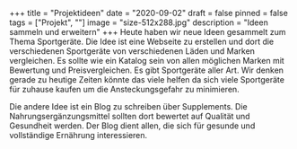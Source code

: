 +++
title = "Projektideen"
date = "2020-09-02"
draft = false
pinned = false
tags = ["Projekt", ""]
image = "size-512x288.jpg"
description = "Ideen sammeln und erweitern"
+++
Heute haben wir neue Ideen gesammelt zum Thema Sportgeräte. Die Idee ist eine Webseite zu erstellen und dort die verschiedenen Sportgeräte von verschiedenen Läden und Marken vergleichen. Es sollte wie ein Katalog sein von allen möglichen Marken mit Bewertung und Preisvergleichen. Es gibt Sportgeräte aller Art. Wir denken gerade zu heutige Zeiten könnte das viele helfen da sich viele Sportgeräte für zuhause kaufen um die Ansteckungsgefahr zu minimieren.

Die andere Idee ist ein Blog zu schreiben über Supplements. Die Nahrungsergänzungsmittel sollten dort bewertet auf Qualität und Gesundheit werden. Der Blog dient allen, die sich für gesunde und vollständige Ernährung interessieren.
